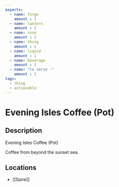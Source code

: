 ```yaml
---
aspects: 
  - name: forge
    amount : 1
  - name: lantern
    amount : 2
  - name: rose
    amount : 1
  - name: thing
    amount : 1
  - name: liquid
    amount : 1
  - name: beverage
    amount : 1
  - name: "to serve -"
    amount : 1
tags:
  - thing
  - actionable
---
```


# Evening Isles Coffee (Pot)

## Description
Evening Isles Coffee (Pot)

Coffee from beyond the sunset sea.
## Locations
- [[Spire]]
